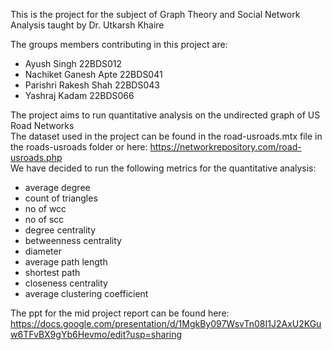 This is the project for the subject of Graph Theory and Social Network Analysis taught by Dr. Utkarsh Khaire

The groups members contributing in this project are:<br>
* Ayush Singh 22BDS012 <br>
* Nachiket Ganesh Apte 22BDS041 <br>
* Parishri Rakesh Shah 22BDS043 <br>
* Yashraj Kadam 22BDS066 <br>

The project aims to run quantitative analysis on the undirected graph of US Road Networks <br>
The dataset used in the project can be found in the road-usroads.mtx file in the roads-usroads folder or here: 
https://networkrepository.com/road-usroads.php
<br>
We have decided to run the following metrics for the quantitative analysis: 

- average degree
- count of triangles
- no of wcc
- no of scc
- degree centrality
- betweenness centrality
- diameter
- average path length
- shortest path
- closeness centrality
- average clustering coefficient

The ppt for the mid project report can be found here:
https://docs.google.com/presentation/d/1MgkBy097WsvTn08I1J2AxU2KGuw6TFvBX9gYb6Hevmo/edit?usp=sharing